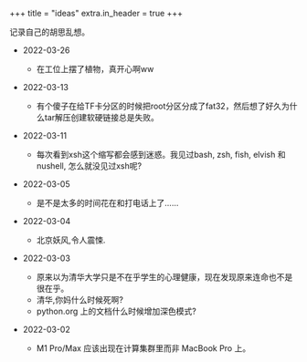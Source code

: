 +++
title = "ideas"
extra.in_header = true
+++

记录自己的胡思乱想。

- 2022-03-26
    - 在工位上摆了植物，真开心啊ww

- 2022-03-13
    - 有个傻子在给TF卡分区的时候把root分区分成了fat32，然后想了好久为什么tar解压创建软硬链接总是失败。

- 2022-03-11
    - 每次看到xsh这个缩写都会感到迷惑。我见过bash, zsh, fish, elvish 和 nushell, 怎么就没见过xsh呢?

- 2022-03-05
    - 是不是太多的时间花在和打电话上了……

- 2022-03-04
    - 北京妖风,令人震悚.

- 2022-03-03
    - 原来以为清华大学只是不在乎学生的心理健康，现在发现原来连命也不是很在乎。
    - 清华,你妈什么时候死啊?
    - python.org 上的文档什么时候增加深色模式?

- 2022-03-02
    - M1 Pro/Max 应该出现在计算集群里而非 MacBook Pro 上。